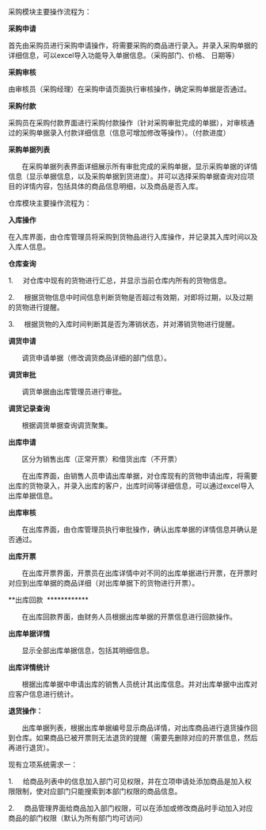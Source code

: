 采购模块主要操作流程为：

**采购申请**

首先由采购员进行采购申请操作，将需要采购的商品进行录入。并录入采购单据的详细信息，可以excel导入功能导入单据信息。（采购部门、价格、 日期等）

**采购审核**

由审核员（采购经理）在采购申请页面执行审核操作，确定采购单据是否通过。

**采购付款**

采购员在采购付款界面进行采购付款操作（针对采购审批完成的单据），对审核通过的采购单据录入付款详细信息（信息可增加修改等操作）。（付款进度）

**采购单据列表**

       在采购单据列表界面详细展示所有审批完成的采购单据，显示采购单据的详情信息（显示单据信息，以及采购单据到货进度）。并可以选择采购单据查询对应项目的详情内容，包括具体的商品信息明细，以及商品是否入库。

仓库模块主要操作流程为：

**入库操作**

在入库界面，由仓库管理员将采购到货物品进行入库操作，并记录其入库时间以及入库人信息。

**仓库查询**

1.     对仓库中现有的货物进行汇总，并显示当前仓库内所有的货物信息。

2.     根据货物信息中时间信息判断货物是否超过有效期，对即将过期，以及过期的货物进行提醒。

3.     根据货物的入库时间判断其是否为滞销状态，并对滞销货物进行提醒。

**调货申请**

       调货申请单据（修改调货商品详细的部门信息）。

**调货审批**

       调货单据由出库管理员进行审批。

**调货记录查询**

       根据调货单据查询调货聚集。

**出库申请**

       区分为销售出库（正常开票）和借货出库（不开票）

       在出库界面，由销售人员申请出库单据，对仓库现有的货物申请出库，将需要出库的货物录入，并录入出库的客户，出库时间等详细信息，可以通过excel导入出库单据信息。

**出库审核**

       在出库界面，由仓库管理员执行审批操作，确认出库单据的详情信息并确认是否通过。

**出库开票**

       在出库开票界面，开票员在出库详情中对不同的出库单据进行开票，在开票时对应到出库单据的商品详细（对出库单据下的货物进行开票）。

**出库回款  ************

       在出库回款界面，由财务人员根据出库单据的开票信息进行回款操作。

**出库单据详情**

       显示全部出库单据信息，包括其明细信息。

**出库详情统计**

       根据出库单据中申请出库的销售人员统计其出库信息。并对出库单据中出库对应客户信息进行统计。

**退货操作：**

       出库单据列表，根据出库单据编号显示商品详情，对出库商品进行退货操作回到仓库。如果商品已被开票则无法退货的提醒（需要先删除对应的开票信息，然后再进行退货）。

现有立项系统需求一：

1.     给商品列表中的信息加入部门可见权限，并在立项申请处添加商品是加入权限限制，使对应部门只能搜索到本部门权限的商品信息。

2.     商品管理界面给商品加入部门权限，可以在添加或修改商品时手动加入对应商品的部门权限（默认为所有部门均可访问）